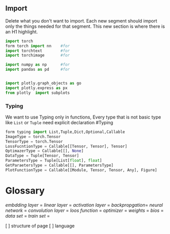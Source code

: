 ## Import
Delete what you don't want to import. 
Each new segment should import only the things needed for that segment. This new section is where there is an H1 highlight.

```python
import torch            
form torch import nn    #for
import torchtext        #for
import torchimage       #for

import numpy as np      #for
import pandas as pd     #for


import plotly.graph_objects as go 
import plotly.express as px
from plotly  import subplots
```

### Typing
We want to use  Typing only in functions, Every type that is not basic type like `List` or `Tuple` need explicit declaration
#Typing
```python
form typing import List,Tuple,Dict,Optional,Callable
ImageType = torch.Tensor
TensorType = torch.Tensor
LossFucntionType = Callable[[Tensor, Tensor], Tensor]
OptimazerType = Callable[[], None]
DataType = Tuple[Tensor, Tensor]
ParametersType = Tuple[List[float], float]
GetParaetersType = Callable[[], ParametersType]
PlotFunctionType = Callable[[Module, Tensor, Tensor, Any], Figure]
```


# Glossary
_embdding layer_ = 
_linear layer_ = 
_activation layer_ = 
_backpropgation_=
_neural network_ = 
_convolution layer_ = 
_loos function_ = 
_optimizer_ = 
_weights_ = 
_bios_ = 
_data set_ = 
_train set_ = 


[ ] structure of page
[ ] language
